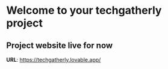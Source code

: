 # Welcome to your techgatherly project

## Project website live for now 

**URL**:  https://techgatherly.lovable.app/ 
